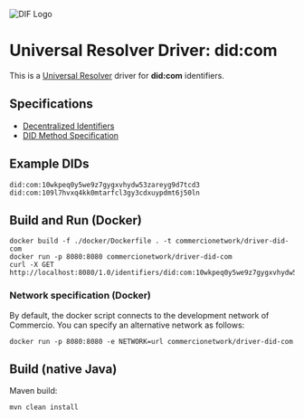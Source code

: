 ![DIF Logo](https://raw.githubusercontent.com/decentralized-identity/universal-resolver/master/docs/logo-dif.png)

# Universal Resolver Driver: did:com

This is a [Universal Resolver](https://github.com/decentralized-identity/universal-resolver/) driver for **did:com** identifiers.

## Specifications

* [Decentralized Identifiers](https://w3c.github.io/did-core/)
* [DID Method Specification](https://docs.commercio.network/modules/did/)

## Example DIDs

```
did:com:10wkpeq0y5we9z7gygxvhydw53zareyg9d7tcd3
did:com:109l7hvxq4kk0mtarfcl3gy3cdxuypdmt6j50ln
```

## Build and Run (Docker)

```
docker build -f ./docker/Dockerfile . -t commercionetwork/driver-did-com
docker run -p 8080:8080 commercionetwork/driver-did-com
curl -X GET http://localhost:8080/1.0/identifiers/did:com:10wkpeq0y5we9z7gygxvhydw53zareyg9d7tcd3
```

### Network specification (Docker)

By default, the docker script connects to the development network of Commercio.
You can specify an alternative network as follows:

```
docker run -p 8080:8080 -e NETWORK=url commercionetwork/driver-did-com
```

## Build (native Java)

Maven build:

    mvn clean install


